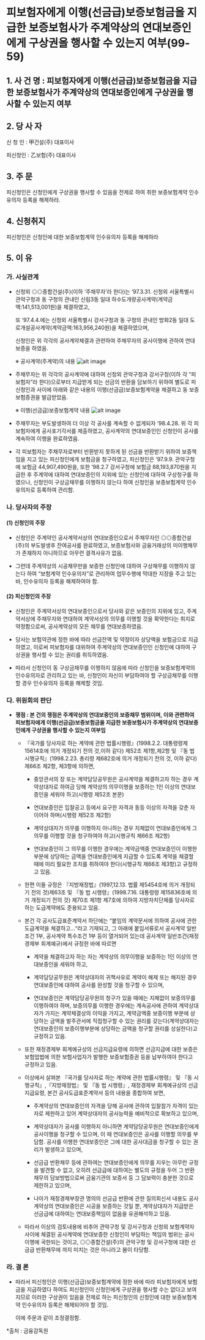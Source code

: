 # 피보험자에게 이행(선금급)보증보험금을 지급한 보증보험사가 주계약상의 연대보증인에게 구상권을 행사할 수 있는지 여부(99-59)

## 1. 사 건 명 : 피보험자에게 이행(선금급)보증보험금을 지급한 보증보험사가 주계약상의 연대보증인에게 구상권을 행사할 수 있는지 여부 


## 2. 당 사 자

  신 청 인  : 甲건설(주) 대표이사 
               
  피신청인 : 乙보험(주) 대표이사 
              


## 3. 주    문

피신청인은 신청인에게 구상권을 행사할 수 있음을 전제로 하여 취한 보증보험계약 인수유의자 등록을 해제하라.


## 4. 신청취지


피신청인은 신청인에 대한 보증보험계약 인수유의자 등록을 해제하라


## 5. 이   유

### 가. 사실관계

* 신청외 ◎◎종합건설(주)(이하 ‘주채무자’라 한다)는 ‘97.3.31. 신청외 서울특별시 관악구청과 동 구청의 관내인 신림3동 일대 하수도개량공사계약(계약금액:141,513,001원)을 체결하였고, 

   또 ‘97.4.4.에는 신청외 서울특별시 강서구청과 동 구청의 관내인 방화2동 일대 도로개설공사계약(계약금액:163,956,240원)을 체결하였으며, 

     신청인은 위 각각의 공사계약체결과 관련하여 주채무자의 공사이행에 관하여 연대보증을 하였음.

   ※ 공사계약(주계약)의 내용
   ![alt image](https://raw.githubusercontent.com/aijinet/bodoc-claim-contents/master/contents/images/46_1.PNG)
<!--   
구      분
신림3동 일대 하수도개량공사
방화동 일대 
도로개설공사
  발주처
        관악구청
         강서구청
계약상대자
◎◎종합건설(주) 대표이사
        좌      동
연대보증인
    甲건설(주) 대표이사
        좌      동
 공사기간
‘97.3.31-’97.6.30
      ‘97.4.7-’97.12.31
 계약금액
141,513,001원
       163,956,240원
-->

* 주채무자는 위 각각의 공사계약에 대하여 신청외 관악구청과 강서구청(이하 각 “피보험자”라 한다)으로부터 지급받게 되는 선금의 반환을 담보하기 위하여 별도로 피신청인과 사이에 아래와 같은 내용의 이행(선금급)보증보험계약을 체결하고 동 보증보험증권을 발급받았음.

   ※ 이행(선금급)보증보험계약 내용
   ![alt image](https://raw.githubusercontent.com/aijinet/bodoc-claim-contents/master/contents/images/46_2.PNG)      
<!--   
  구   분
신림3동 일대 
하수도개량공사
방화동 일대 
도로개설공사
 보험계약자
  ◎◎종합건설(주)지용설
         좌    동
  피보험자
        관악구청
         강서구청
  보험기간
     ‘97.4.1-’97.7.30
‘97.4.1-’98.1.31
보험가입금액
        72,900,700원
88,383,600원
-->
 
 * 주채무자는 부도발생하여 더 이상 각 공사를 계속할 수 없게되자 ‘98.4.28. 위 각 피보험자에게 공사포기각서를 제출하였고, 공사계약의 연대보증인인 신청인이 공사를 계속하여 이행을 완료하였음. 

* 각 피보험자는 주채무자로부터 반환받지 못하게 된 선금을 반환받기 위하여 보증책임을 지고 있는 피신청인에게 보험금을 청구하였고, 피신청인은 ‘97.9.9. 관악구청에 보험금 44,907,490원을, 또한 ’98.2.7 강서구청에 보험금 88,193,870원을 지급한 후 주계약에 대하여 연대보증인의 지위에 있는 신청인에 대하여 구상청구를 하였으나, 신청인이 구상금채무를 이행하지 않는다 하여 신청인을 보증보험계약 인수유의자로 등록하여 관리함.





### 나. 당사자의 주장

#### (1) 신청인의 주장

 * 신청인은 주계약인 공사계약서상의 연대보증인으로서 주채무자인 ◎◎종합건설(주)의 부도발생후 잔여공사를 완료하였고, 보증보험사와 금융거래상의 미이행채무가 존재하지 아니하므로 아무런 결격사유가 없음.

 * 그런데 주계약상의 시공채무만을 보증한 신청인에 대하여 구상채무를 이행하지 않는다 하여 “보험계약 인수유의자”로 관리하여 업무수행에 막대한 지장을 주고 있는 바, 인수유의자 등록을 해제하여야 함.

#### (2) 피신청인의 주장

* 신청인은 주계약서상의 연대보증인으로서 당사와 같은 보증인의 지위에 있고, 주계약서상에 주채무자와 연대하여 계약서상의 의무를 이행할 것을 확약한다는 취지로 약정함으로써, 공사계약상의 모든 채무를 연대보증하였음.

* 당사는 보험약관에 정한 바에 따라 선금잔액 및 약정이자 상당액을 보험금으로 지급하였고, 이로써 피보험자를 대위하여 주계약상의 연대보증인인 신청인에 대하여 구상권을 행사할 수 있는 권리를 취득하였음.

* 따라서 신청인이 동 구상금채무를 이행하지 않음에 따라 신청인을 보증보험계약의 인수유의자로 관리하고 있는 바, 신청인이 자신이 부담하여야 할 구상금채무를 이행할 경우 인수유의자 등록을 해제할 것임.




### 다. 위원회의 판단

  * **쟁점 : 본 건의 쟁점은 주계약상의 연대보증인의 보증채무  범위이며, 이와 관련하여 피보험자에게 이행(선금급)보증보험금을 지급한 보증보험사가 주계약상의 연대보증인에게 구상권을 행사할 수 있는지 여부임** 
   
    * 『국가를 당사자로 하는 계약에 관한 법률시행령』(1998.2.2. 대통령령제15614호에 의거 개정되기 전의 것,이하 같다) 제52조 제1항,제2항 및 『동 법 시행규칙』(1998.2.23. 총리령 제682호에 의거 개정되기 전의 것, 이하 같다) 제66조 제2항, 제3항에 의하면,
 
      * 중앙관서의 장 또는 계약담당공무원은 공사계약을 체결하고자 하는  경우 계약상대자로 하여금 당해 계약상의 의무이행을 보증하는 1인 이상의 연대보증인을 세워야 하고(시행령 제52조 본문)
 
      * 연대보증인은 입찰공고 등에서 요구한 자격과 동등 이상의 자격을 갖춘 자 이어야 하며(시행령 제52조 제2항)
 
      * 계약상대자가 의무를 이행하지 아니하는 경우 지체없이 연대보증인에게 그 의무를 이행할 것을 청구하여야 하고(시행규칙 제66조 제2항)
 
      * 연대보증인이 그 의무를 이행한 경우에는 계약금액중 연대보증인이 이행한 부분에 상당하는 금액을 연대보증인에게 지급할 수 있도록 계약을 체결할 때에 미리 필요한 조치를 취하여야 한다(시행규칙 제66조 제3항)고 규정하고 있음. 


    * 한편 이들 규정은 『지방재정법』(1997,12.13. 법률 제5454호에 의거 개정되기 전의 것)제63조 및 『동 법 시행령』(1998.7.16. 대통령령 제15836호에 의거 개정되기 전의 것) 제70조 제1항 제7호에 의하여 지방자치단체를 당사자로 하는 도급계약에도 준용되고 있음.

     * 본건 각 공사도급표준계약서 하단에는 “붙임의 계약문서에 의하여 공사에 관한 도급계약을 체결하고...“라고 기재되고, 그 아래에 붙임서류로서 공사계약 일반조건 1부, 공사계약 특수조건 1부 등이 열거되어 있는데 공사계약 일반조건(재정경제부 회계예규)에서 규정한 바에 따르면
 
       * 계약을 체결하고자 하는 자는 계약상의 의무이행을 보증하는 1인 이상의 연대보증인을 세워야 하고, 

       * 계약담당공무원은 계약상대자의 귀책사유로 계약이 해제 또는 해지된 경우 연대보증인에 대하여 공사를 완성할 것을 청구할 수 있으며,

       * 연대보증인은 계약담당공무원의 청구가 있을 때에는 지체없이 보증의무를 이행하여야 하며, 보증의무를 이행한 경우에는 계속공사에 관하여 계약상대자가 가지는 계약체결상의 이익을 가지고, 계약금액중 보증이행 부분에 상당하는 금액을 발주관서에 직접청구할 수 있는 권리를 갖는다(계약상대자는 연대보증인의 보증이행부분에 상당하는 금액을 청구할 권리를 상실한다)고 규정하고 있음.

    * 또한 재정경제부 회계예규상의 선금지급요령에 의하면 선금지급에 대한 보증은 보험업법에 의한 보험사업자가 발행한 보증보험증권 등을 납부하여야 한다고 규정하고 있음.



    * 이상에서 살펴본 『국가를 당사자로 하는 계약에 관한 법률시행령』 및 『동 시행규칙』,『지방재정법』 및 『동 법 시행령』, 재정경제부 회계예규상의 선금지급요령, 본건 공사도급표준계약서 등의 내용을 종합하여 보면, 

       * 주계약상의 연대보증인의 자격을 당해 공사에 관하여 입찰참가 자격이 있는 자로 제한하고 있어 계약상대자의 공사능력을 예비적으로 확보하고 있으며,

       * 계약상대자가 공사를 이행하지 아니하면 계약담당공무원은 연대보증인에게 공사이행을 청구할 수 있으며, 이 때 연대보증인은 공사를 이행할 의무를 부담함. 공사를 이행한 연대보증인은 그에 대한 공사대금을 청구할 수 있는 권리가 발생하고 있으며,
 
       * 선금급 반환채무 등에 관하여는 연대보증인에게 의무를 지우는 아무런 규정을 발견할 수 없고, 오히려 선금급에 대하여는 별도의 규정을 두어 그 반환채무의 담보방법으로써 금융기관의 보증서 등 그 담보력이 충분한 것으로 제한하고 있으며,

       * 나아가 재정경제부장관 명의의 선금급 반환에 관한 질의회신서 내용도 공사계약상의 연대보증인은 시공을 보증하는 것일 뿐, 계약상대자가 지급받은 선금급에 대하여는 연대보증책임이 없음을 유권해석하고 있음.


    * 따라서 이상의 검토내용에 비추어 관악구청 및 강서구청과 신청외 보험계약자 사이에 체결된 공사계약에 연대보증한 신청인이 부담하는 책임의 범위는 공사이행에 국한되는 것이고, ◎◎종합건설(주)의 관악구청 및 강서구청에 대한 선금급 반환채무에 까지 미치는 것은 아니라고 봄이 타당함.


### 라. 결 론

 * 따라서 피신청인은 이행(선금급)보증보험계약에 정한 바에 따라 피보험자에게 보험금을 지급하였다 하여도 피신청인이 신청인에게 구상권을 행사할 수는 없다고 보여지므로 이러한 구상권이 있음을 전제로 하는 피신청인의 신청인에 대한 보증보험계약 인수유의자 등록은 해제되어야 할 것임.

   이에 주문과 같이 조정결정함.


*출처 : 금융감독원